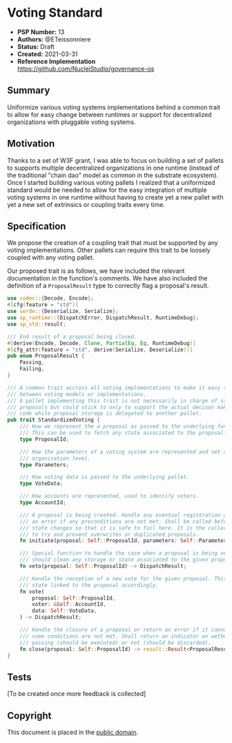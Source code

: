 # Voting Standard

- **PSP Number:** 13
- **Authors:** @ETeissonniere
- **Status:** Draft
- **Created:** 2021-03-31
- **Reference Implementation** https://github.com/NucleiStudio/governance-os

## Summary

Uniformize various voting systems implementations behind a common trait to allow for easy change between runtimes or support for decentralized organizations with pluggable voting systems.

## Motivation

Thanks to a set of W3F grant, I was able to focus on building a set of pallets to supports multiple decentralized organizations in one runtime (instead of the traditional "chain dao" model as common in the substrate ecosystem). Once I started building various voting pallets I realized that a uniformized standard would be needed to allow for the easy integration of multiple voting systems in one runtime without having to create yet a new pallet with yet a new set of extrinsics or coupling traits every time.

## Specification

We propose the creation of a coupling trait that must be supported by any voting implementations. Other pallets can require this trait to be loosely coupled with any voting pallet.

Our proposed trait is as follows, we have included the relevant documentation in the function's comments. We have also included the definition of a `ProposalResult` type to correctly flag a proposal's result.
```rust
use codec::{Decode, Encode};
#[cfg(feature = "std")]
use serde::{Deserialize, Serialize};
use sp_runtime::{DispatchError, DispatchResult, RuntimeDebug};
use sp_std::result;

/// End result of a proposal being closed.
#[derive(Encode, Decode, Clone, PartialEq, Eq, RuntimeDebug)]
#[cfg_attr(feature = "std", derive(Serialize, Deserialize))]
pub enum ProposalResult {
    Passing,
    Failing,
}

/// A common trait accross all voting implementations to make it easy to change
/// between voting models or implementations.
/// A pallet implementing this trait is not necessarily in charge of storing
/// proposals but could stick to only to support the actual decison making
/// code while proposal storage is delegated to another pallet.
pub trait StandardizedVoting {
    /// How we represent the a proposal as passed to the underlying functions.
    /// This can be used to fetch any state associated to the proposal.
    type ProposalId;

    /// How the parameters of a voting system are represented and set at the
    /// organization level.
    type Parameters;

    /// How voting data is passed to the underlying pallet.
    type VoteData;

    /// How accounts are represented, used to identify voters.
    type AccountId;

    /// A proposal is being created. Handle any eventual registration and trigger
    /// an error if any preconditions are not met. Shall be called before any other
    /// state changes so that it is safe to fail here. It is the caller's responsibility
    /// to try and prevent overwrites or duplicated proposals.
    fn initiate(proposal: Self::ProposalId, parameters: Self::Parameters) -> DispatchResult;

    /// Special function to handle the case when a proposal is being vetoed. This
    /// should clean any storage or state associated to the given proposal.
    fn veto(proposal: Self::ProposalId) -> DispatchResult;

    /// Handle the reception of a new vote for the given proposal. This should mutate any
    /// state linked to the proposal accordingly.
    fn vote(
        proposal: Self::ProposalId,
        voter: &Self::AccountId,
        data: Self::VoteData,
    ) -> DispatchResult;

    /// Handle the closure of a proposal or return an error if it cannot be closed because
    /// some conditions are not met. Shall return an indicator on wether the proposal is
    /// passing (should be executed) or not (should be discarded).
    fn close(proposal: Self::ProposalId) -> result::Result<ProposalResult, DispatchError>;
}
```

## Tests

[To be created once more feedback is collected]

## Copyright

This document is placed in the
[public domain](https://creativecommons.org/publicdomain/zero/1.0/).
